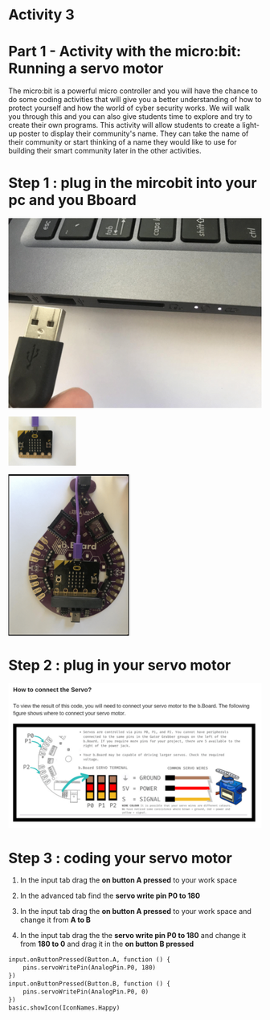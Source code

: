 # **Activity 3**

# Part 1 - Activity with the micro:bit: Running a servo motor

The micro:bit is a powerful micro controller and you will have the chance to do some coding activities that will give you a better understanding of how to protect yourself and how the world of cyber security works. We will walk you through this and you can also give students time to explore and try to create their own programs. This activity will allow students to create a light-up poster to display their community's name.
They can take the name of their community or start thinking of a name they would like to use
for building their smart community later in the other activities.


# Step 1 : plug in the mircobit into your pc and you Bboard

<!-- https://github.com/Brilliant-Labs/bboard-tuts-cybersecurity-3/blob/master/cybersec/activity-1/connect-microbit.gif?raw=true -->
![Click](https://github.com/Brilliant-Labs/bboard-tutorials-cybersecurity-v3/blob/main/Activity_1/connect-microbit.gif?raw=true "Click")

<!-- https://raw.githubusercontent.com/Brilliant-Labs/bboard-tutorials-cybersecurity-v3/main/Activity_1/micro.png -->
![Click](https://raw.githubusercontent.com/Brilliant-Labs/bboard-tutorials-cybersecurity-v3/main/Activity_1/micro.png)

<!-- https://raw.githubusercontent.com/Brilliant-Labs/bboard-tutorials-cybersecurity-v3/main/Activity_2/bborad.png -->
![Click](https://raw.githubusercontent.com/Brilliant-Labs/bboard-tutorials-cybersecurity-v3/main/Activity_2/bborad.png) 

# Step 2 : plug in your servo motor

<!-- https://github.com/Brilliant-Labs/bboard-tutorials-cybersecurity-v3/blob/main/Activity_3/servoPlugIn.png -->
![Click](https://github.com/Brilliant-Labs/bboard-tutorials-cybersecurity-v3/blob/main/Activity_3/servoPlugIn.png "Click")

# Step 3 : coding your servo motor 

1. In the input tab drag the **on button A pressed** to your work space

2. In the advanced tab find the **servo write pin P0 to 180**

3. In the input tab drag the **on button A pressed** to your work space and change it from **A to B**

4. In the input tab drag the the **servo write pin P0 to 180** and change it from **180 to 0** and drag it in the **on button B pressed**

```
input.onButtonPressed(Button.A, function () {
    pins.servoWritePin(AnalogPin.P0, 180)
})
input.onButtonPressed(Button.B, function () {
    pins.servoWritePin(AnalogPin.P0, 0)
})
basic.showIcon(IconNames.Happy)
```
